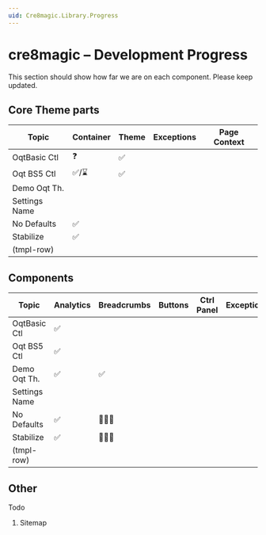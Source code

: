 ```yaml
---
uid: Cre8magic.Library.Progress
---
```


# cre8magic – Development Progress

This section should show how far we are on each component.
Please keep updated.

## Core Theme parts

| Topic        | Container | Theme       | Exceptions | Page Context |
|--------------|-----------|-------------|------------|--------------|
| OqtBasic Ctl | ❓        | ✅          |            |              |
| Oqt BS5 Ctl  | ✅/⌛     | ✅          |            |              |
| Demo Oqt Th. |           |             |            |              |
| Settings Name|           |             |            |              |
| No Defaults  | ✅        |             |            |              |
| Stabilize    | ✅        |             |            |              |
| (tmpl-row)   |           |             |            |              |


## Components

| Topic        | Analytics | Breadcrumbs | Buttons | Ctrl Panel | Exceptions | Languages | Links | Logos | Menus | Page Context | Pages | To-Top |
|--------------|-----------|-------------|---------|------------|------------|-----------|-------|-------|-------|--------------|-------|-------|
| OqtBasic Ctl | ✅        |             |         |            |            |           |       |       |       | ✅           |       | ✅    |
| Oqt BS5 Ctl  | ✅        |             |         |            |            |           |       |       |       | ✅           |       | ✅    |
| Demo Oqt Th. | ✅        | ✅          |         |            |            | ✅        |       |       |       | ✅          |       | ✅    |
| Settings Name|           |             |         |            |            |           |       |       | ✅    |              |       |       |
| No Defaults  | ✅        | 🧑🏽‍💻          |         |            |            | ✅        |       |       |       | ✅          |       |       |
| Stabilize    | ✅        | 🧑🏽‍💻          |         |            |            | ✅        |       |       |       | ✅          |       |       |
| (tmpl-row)   |           |             |         |            |            |           |       |       |       |              |       |       |


## Other

Todo

1. Sitemap
